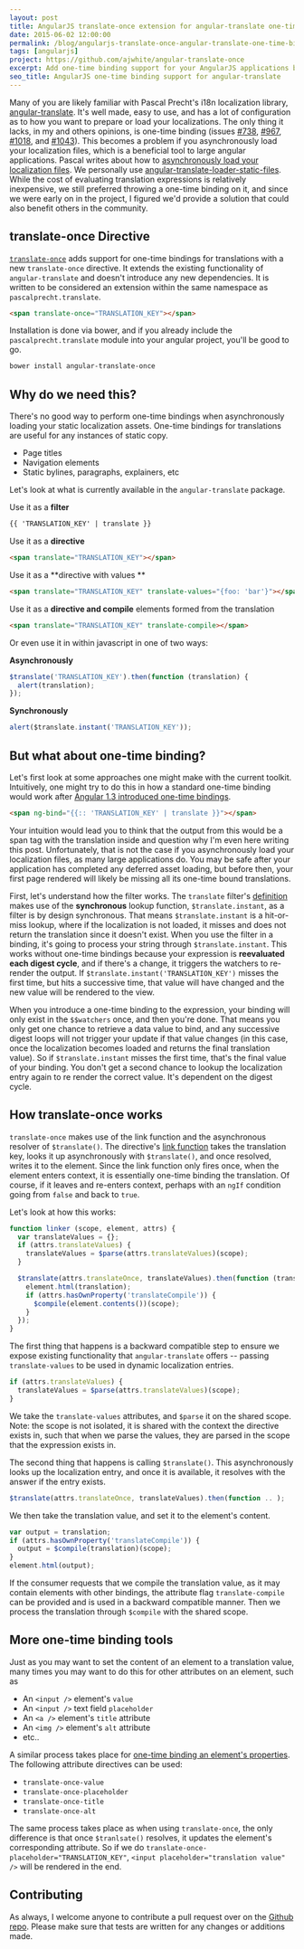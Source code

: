 ```yaml
---
layout: post
title: AngularJS translate-once extension for angular-translate one-time binding support
date: 2015-06-02 12:00:00
permalink: /blog/angularjs-translate-once-angular-translate-one-time-binding
tags: [angularjs]
project: https://github.com/ajwhite/angular-translate-once
excerpt: Add one-time binding support for your AngularJS applications by extending angular-translate with translate-once
seo_title: AngularJS one-time binding support for angular-translate
---
```


Many of you are likely familiar with Pascal Precht's i18n localization library, <a href="https://github.com/angular-translate/angular-translate" title="AngularJS i18n angular-translate module" target="_blank">angular-translate</a>. It's well made, easy to use, and has a lot of configuration as to how you want to prepare or load your localizations. The only thing it lacks, in my and others opinions, is one-time binding (issues <a href="https://github.com/angular-translate/angular-translate/issues/738" target="_blank">#738</a>, <a href="https://github.com/angular-translate/angular-translate/issues/967" target="_blank">#967</a>, <a href="https://github.com/angular-translate/angular-translate/issues/1018" target="_blank">#1018</a>, and <a href="https://github.com/angular-translate/angular-translate/issues/1043" target="_blank">#1043</a>). This becomes a problem if you asynchronously load your localization files, which is a beneficial tool to large angular applications. Pascal writes about how to <a href="https://github.com/angular-translate/angular-translate/wiki/Asynchronous-loading" target="_blank">asynchronously load your localization files</a>. We personally use <a href="https://github.com/angular-translate/bower-angular-translate-loader-static-files" target="_blank">angular-translate-loader-static-files</a>. While the cost of evaluating translation expressions is relatively inexpensive, we still preferred throwing a one-time binding on it, and since we were early on in the project, I figured we'd provide a solution that could also benefit others in the community.

## translate-once Directive

<a href="https://github.com/ajwhite/angular-translate-once">`translate-once`</a> adds support for one-time bindings for translations with a new `translate-once`</a> directive. It extends the existing functionality of `angular-translate` and doesn't introduce any new dependencies. It is written to be considered an extension within the same namespace as `pascalprecht.translate`.

```html
<span translate-once="TRANSLATION_KEY"></span>
```

Installation is done via bower, and if you already include the `pascalprecht.translate` module into your angular project, you'll be good to go.

```bash
bower install angular-translate-once
```

## Why do we need this?

There's no good way to perform one-time bindings when asynchronously loading your static localization assets. One-time bindings for translations are useful for any instances of static copy.

- Page titles
- Navigation elements
- Static bylines, paragraphs, explainers, etc

Let's look at what is currently available in the `angular-translate` package.


Use it as a **filter**
```html
{{ 'TRANSLATION_KEY' | translate }}
```

Use it as a **directive**
```html
<span translate="TRANSLATION_KEY"></span>
```

Use it as a **directive with values **
```html
<span translate="TRANSLATION_KEY" translate-values="{foo: 'bar'}"></span>
```

Use it as a **directive and compile** elements formed from the translation
```html
<span translate="TRANSLATION_KEY" translate-compile></span>
```

Or even use it in within javascript in one of two ways:

**Asynchronously**
```js
$translate('TRANSLATION_KEY').then(function (translation) {
  alert(translation);
});
```

**Synchronously**
```js
alert($translate.instant('TRANSLATION_KEY'));
```

## But what about one-time binding?
Let's first look at some approaches one might make with the current toolkit. Intuitively, one might try to do this in how a standard one-time binding would work after <a href="http://blog.thoughtram.io/angularjs/2014/10/14/exploring-angular-1.3-one-time-bindings.html" title="AngularJS 1.3 one-time bindings" target="_blank">Angular 1.3 introduced one-time bindings</a>.

```html
<span ng-bind="{{:: 'TRANSLATION_KEY' | translate }}"></span>
```

Your intuition would lead you to think that the output from this would be a span tag with the translation inside and question why I'm even here writing this post. Unfortunately, that is not the case if you asynchronously load your localization files, as many large applications do. You may be safe after your application has completed any deferred asset loading, but before then, your first page rendered will likely be missing all its one-time bound translations.

First, let's understand how the filter works. The `translate` filter's <a href="https://github.com/angular-translate/angular-translate/blob/2.7.2/src/filter/translate.js#L65" target="_blank">definition</a> makes use of the **synchronous** lookup function, `$translate.instant`, as a filter is by design synchronous. That means `$translate.instant` is a hit-or-miss lookup, where if the localization is not loaded, it misses and does not return the translation since it doesn't exist. When you use the filter in a binding, it's going to process your string through `$translate.instant`. This works without one-time bindings because your expression is **reevaluated each digest cycle**, and if there's a change, it triggers the watchers to re-render the output. If `$translate.instant('TRANSLATION_KEY')` misses the first time, but hits a successive time, that value will have changed and the new value will be rendered to the view.

When you introduce a one-time binding to the expression, your binding will only exist in the `$$watchers` once, and then you're done. That means you only get one chance to retrieve a data value to bind, and any successive digest loops will not trigger your update if that value changes (in this case, once the localization becomes loaded and returns the final translation value). So if `$translate.instant` misses the first time, that's the final value of your binding. You don't get a second chance to lookup the localization entry again to re render the correct value. It's dependent on the digest cycle.

## How translate-once works

`translate-once` makes use of the link function and the asynchronous resolver of `$translate()`. The directive's <a href="https://github.com/ajwhite/angular-translate-once/blob/v1.0.1/src/translate-once.js#L52-L69" title="Angular one-time binding translate-once source code" target="_blank">link function</a> takes the translation key, looks it up asynchronously with `$translate()`, and once resolved, writes it to the element. Since the link function only fires once, when the element enters context, it is essentially one-time binding the translation. Of course, if it leaves and re-enters context, perhaps with an `ngIf` condition going from `false` and back to `true`.

Let's look at how this works:

```js
function linker (scope, element, attrs) {
  var translateValues = {};
  if (attrs.translateValues) {
    translateValues = $parse(attrs.translateValues)(scope);
  }

  $translate(attrs.translateOnce, translateValues).then(function (translation) {
    element.html(translation);
    if (attrs.hasOwnProperty('translateCompile')) {
      $compile(element.contents())(scope);
    }
  });
}
```

The first thing that happens is a backward compatible step to ensure we expose existing functionality that `angular-translate` offers -- passing `translate-values` to be used in dynamic localization entries.

```js
if (attrs.translateValues) {
  translateValues = $parse(attrs.translateValues)(scope);
}
```

We take the `translate-values` attributes, and `$parse` it on the shared scope. Note: the scope is not isolated, it is shared with the context the directive exists in, such that when we parse the values, they are parsed in the scope that the expression exists in.

The second thing that happens is calling `$translate()`. This asynchronously looks up the localization entry, and once it is available, it resolves with the answer if the entry exists.

```js
$translate(attrs.translateOnce, translateValues).then(function .. );
```


We then take the translation value, and set it to the element's content.

```js
var output = translation;
if (attrs.hasOwnProperty('translateCompile')) {
  output = $compile(translation)(scope);
}
element.html(output);
```

If the consumer requests that we compile the translation value, as it may contain elements with other bindings, the attribute flag `translate-compile` can be provided and is used in a backward compatible manner. Then we process the translation through `$compile` with the shared scope.

## More one-time binding tools

Just as you may want to set the content of an element to a translation value, many times you may want to do this for other attributes on an element, such as

- An `<input />` element's `value`
- An `<input />` text field `placeholder`
- An `<a />` element's `title` attribute
- An `<img />` element's `alt` attribute
- etc..


A similar process takes place for <a href="https://github.com/ajwhite/angular-translate-once/blob/v1.0.1/src/translate-once.js#L29-L40" title="AngularJS translate-once source code for one-time binding attributes" target="_blank">one-time binding an element's properties</a>. The following attribute directives can be used:

- `translate-once-value`
- `translate-once-placeholder`
- `translate-once-title`
- `translate-once-alt`

The same process takes place as when using `translate-once`, the only difference is that once `$tranlsate()` resolves, it updates the element's corresponding attribute. So if we do `translate-once-placeholder="TRANSLATION_KEY"`, `<input placeholder="translation value" />` will be rendered in the end.

## Contributing
As always, I welcome anyone to contribute a pull request over on the <a href="https://github.com/ajwhite/angular-translate-once" title="translate-once github repository" target="_blank">Github repo</a>. Please make sure that tests are written for any changes or additions made.
